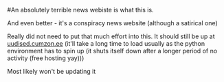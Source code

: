 #An absolutely terrible news webiste
is what this is.

And even better - it's a conspiracy news website (although a satirical one)

Really did not need to put that much effort into this.
It should still be up at [uudised.cumzon.ee](https://uudised.cumzon.ee) (it'll take a long time to load usually as the python environment has to spin up (it shuts itself down after a longer period of no activity (free hosting yay)))

Most likely won't be updating it
